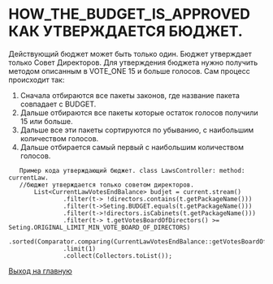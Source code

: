 # HOW_THE_BUDGET_IS_APPROVED КАК УТВЕРЖДАЕТСЯ БЮДЖЕТ.

Действующий бюджет может быть только один. Бюджет утверждает только Совет Директоров. 
Для утверждения бюджета нужно получить методом описанным в VOTE_ONE 15 и больше голосов. 
Сам процесс происходит так: 
1. Сначала отбираются все пакеты законов, где название пакета совпадает с BUDGET. 
2. Дальше отбираются все пакеты которые остаток голосов получили 15 или больше. 
3. Дальше все эти пакеты сортируются по убыванию, с наибольшим количеством голосов. 
4. Дальше отбирается самый первый с наибольшим количеством голосов. 


````
   Пример кода утверждающий бюджет. class LawsController: method: currentLaw. 
   //бюджет утверждается только советом директоров.
       List<CurrentLawVotesEndBalance> budjet = current.stream()
               .filter(t-> !directors.contains(t.getPackageName()))
               .filter(t->Seting.BUDGET.equals(t.getPackageName()))
               .filter(t->!directors.isCabinets(t.getPackageName()))
               .filter(t-> t.getVotesBoardOfDirectors() >= Seting.ORIGINAL_LIMIT_MIN_VOTE_BOARD_OF_DIRECTORS)
               .sorted(Comparator.comparing(CurrentLawVotesEndBalance::getVotesBoardOfDirectors).reversed())
               .limit(1)
               .collect(Collectors.toList());
````

[Выход на главную](../documentation/documentationRus.md)